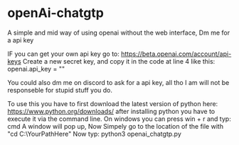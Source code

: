 # openAi-chatgtp
A simple and mid way of using openai without the web interface, Dm me for a api key


IF you can get your own api key go to: https://beta.openai.com/account/api-keys Create a new secret key, and copy it in the code at line 4 like this:
openai.api_key = "<your-api-key>"
  
  You could also dm me on discord to ask for a api key, all tho I am will not be responseble for stupid stuff you do.

  
  To use this you have to first download the latest version of python here: https://www.python.org/downloads/
  after installing python you have to execute it via the command line. On windows you can press win + r and typ: cmd
  A window will pop up, Now Simpely go to the location of the file with "cd C:\YourPathHere" Now typ: python3 openai_chatgtp.py
